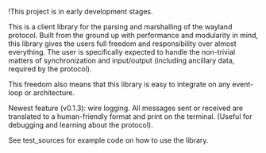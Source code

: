 !This project is in early development stages.

This is a client library for the parsing and marshalling of the wayland protocol. Built from the ground up with performance and modularity in mind, this library gives the users full freedom and responsibility over almost everything. The user is specifically expected to handle the non-trivial matters of synchronization and input/output (including ancillary data, required by the protocol).

This freedom also means that this library is easy to integrate on any event-loop or architecture.

Newest feature (v0.1.3): wire logging. All messages sent or received are translated to a human-friendly format and print on the terminal. (Useful for debugging and learning about the protocol).

See test_sources for example code on how to use the library.

